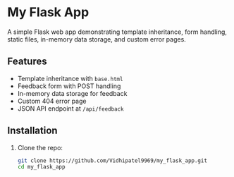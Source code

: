 # My Flask App

A simple Flask web app demonstrating template inheritance, form handling, static files, in-memory data storage, and custom error pages.

## Features
- Template inheritance with `base.html`
- Feedback form with POST handling
- In-memory data storage for feedback
- Custom 404 error page
- JSON API endpoint at `/api/feedback`

## Installation
1. Clone the repo:
   ```bash
   git clone https://github.com/Vidhipatel9969/my_flask_app.git
   cd my_flask_app